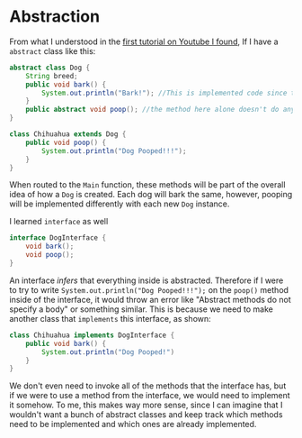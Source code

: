 # Abstraction

From what I understood in the [first tutorial on Youtube I found](https://www.youtube.com/watch?v=52frlN8webg), If I have a `abstract` class like this:

```java
abstract class Dog {
    String breed;
    public void bark() {
        System.out.println("Bark!"); //This is implemented code since there is code in the curly braces.
    }
    public abstract void poop(); //the method here alone doesn't do anything and needs to be implemented in another class
}

class Chihuahua extends Dog {
    public void poop() {
        System.out.println("Dog Pooped!!!");
    }
}
```

When routed to the `Main` function, these methods will be part of the overall idea of how a `Dog` is created. Each dog will bark the same, however, pooping will be implemented differently with each new `Dog` instance. 

I learned `interface` as well

```java
interface DogInterface {
    void bark();
    void poop(); 
}
```
An interface *infers* that everything inside is abstracted. Therefore if I were to try to write `System.out.println("Dog Pooped!!!");` on the `poop()` method inside of the interface, it would throw an error like "Abstract methods do not specify a body" or something similar. This is because we need to make another class that `implements` this interface, as shown:

```java
class Chihuahua implements DogInterface {
    public void bark() {
        System.out.println("Dog Pooped!")
    }
}
```
We don't even need to invoke all of the methods that the interface has, but if we were to use a method from the interface, we would need to implement it somehow. To me, this makes way more sense, since I can imagine that I wouldn't want a bunch of abstract classes and keep track which methods need to be implemented and which ones are already implemented. 
